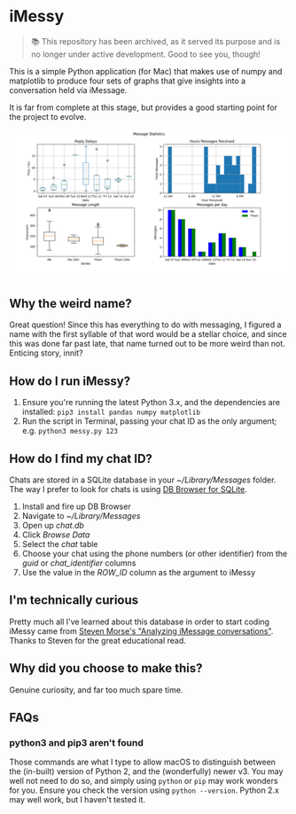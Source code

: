 # iMessy

> 📚 This repository has been archived, as it served its purpose and is no longer under active development. Good to see you, though!

This is a simple Python application (for Mac) that makes use of numpy and matplotlib to produce four sets of graphs that give insights into a conversation held via iMessage.

It is far from complete at this stage, but provides a good starting point for the project to evolve.

![iMessy graphs screenshot](https://github.com/dylanjboyd/imessy/raw/master/screenshot.png)

## Why the weird name?
Great question! Since this has everything to do with messaging, I figured a name with the first syllable of that word would be a stellar choice, and since this was done far past late, that name turned out to be more weird than not. Enticing story, innit?

## How do I run iMessy?
1. Ensure you're running the latest Python 3.x, and the dependencies are installed: `pip3 install pandas numpy matplotlib`
2. Run the script in Terminal, passing your chat ID as the only argument; e.g. `python3 messy.py 123`

## How do I find my chat ID?
Chats are stored in a SQLite database in your *~/Library/Messages* folder. The way I prefer to look for chats is using [DB Browser for SQLite](http://sqlitebrowser.org). 

1. Install and fire up DB Browser
2. Navigate to *~/Library/Messages*
3. Open up *chat.db*
4. Click *Browse Data*
5. Select the *chat* table
6. Choose your chat using the phone numbers (or other identifier) from the *guid* or *chat_identifier* columns
7. Use the value in the *ROW_ID* column as the argument to iMessy

## I'm technically curious
Pretty much all I've learned about this database in order to start coding iMessy came from [Steven Morse's "Analyzing iMessage conversations"](https://stmorse.github.io/journal/iMessage.html). Thanks to Steven for the great educational read.

## Why did you choose to make this?
Genuine curiosity, and far too much spare time.

## FAQs
### python3 and pip3 aren't found
Those commands are what I type to allow macOS to distinguish between the (in-built) version of Python 2, and the (wonderfully) newer v3. You may well not need to do so, and simply using `python` or `pip` may work wonders for you. Ensure you check the version using `python --version`. Python 2.x may well work, but I haven't tested it.
